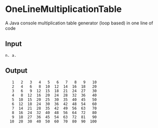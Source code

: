# OneLineMultiplicationTable
A Java console multiplication table generator (loop based) in one line of code

## Input
`n. a.`

## Output
``` output of the algorithm
   1   2   3   4   5   6   7   8   9   10
   2   4   6   8  10  12  14  16  18   20
   3   6   9  12  15  18  21  24  27   30
   4   8  12  16  20  24  28  32  36   40
   5  10  15  20  25  30  35  40  45   50
   6  12  18  24  30  36  42  48  54   60
   7  14  21  28  35  42  49  56  63   70
   8  16  24  32  40  48  56  64  72   80
   9  18  27  36  45  54  63  72  81   90
  10  20  30  40  50  60  70  80  90  100
```
